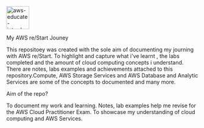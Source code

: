 <img width="60" height="60" alt="aws-educate-introduction-to-cloud-101-training-badg (1)" src="https://github.com/user-attachments/assets/b34acdcc-94cf-42d7-8686-095d0889b1de" />



My AWS re/Start Jouney 

This repositoey was created with the sole aim of documenting my journing with AWS re/Start. To highlight and capture what i've learnt , the labs completed and the amount of cloud computing concepts i understand. There are notes, labs examples and achievements attached to this repository.Compute, AWS Storage Services and AWS Database and Analytic Services are some of the concepts to documented and many more.

Aim of the repo?

To document my work and learning.
Notes, lab examples help me revise for the AWS Cloud Practitioner Exam.
To showcase my understanding of cloud computing and AWS Services.
